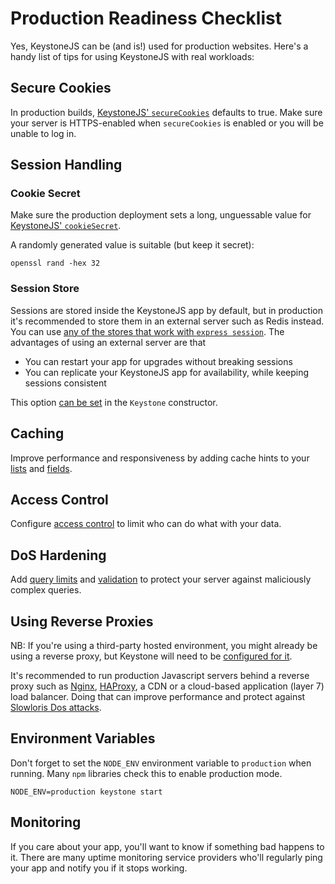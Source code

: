 <!--[meta]
section: guides
title: Production Readiness Checklist
subSection: deployment
[meta]-->

# Production Readiness Checklist

Yes, KeystoneJS can be (and is!) used for production websites. Here's a handy list of tips for using KeystoneJS with real workloads:

## Secure Cookies

In production builds, [KeystoneJS' `secureCookies`](/packages/keystone/README.md#config) defaults to true. Make sure your server is HTTPS-enabled when `secureCookies` is enabled or you will be unable to log in.

## Session Handling

### Cookie Secret

Make sure the production deployment sets a long, unguessable value for [KeystoneJS' `cookieSecret`](/packages/keystone/README.md#config).

A randomly generated value is suitable (but keep it secret):

```
openssl rand -hex 32
```

### Session Store

Sessions are stored inside the KeystoneJS app by default, but in production it's recommended to store them in an external server such as Redis instead. You can use [any of the stores that work with `express session`](https://github.com/expressjs/session#compatible-session-stores). The advantages of using an external server are that

- You can restart your app for upgrades without breaking sessions
- You can replicate your KeystoneJS app for availability, while keeping sessions consistent

This option [can be set](/packages/keystone/README.md) in the `Keystone` constructor.

## Caching

Improve performance and responsiveness by adding cache hints to your [lists](/docs/api/create-list.md#cachehint) and [fields](/packages/fields/README.md#cachehint).

## Access Control

Configure [access control](/docs/guides/access-control.md) to limit who can do what with your data.

## DoS Hardening

Add [query limits](/docs/api/create-list.md#querylimits) and [validation](/docs/api/validation.md) to protect your server against maliciously complex queries.

## Using Reverse Proxies

NB: If you're using a third-party hosted environment, you might already be using a reverse proxy, but Keystone will need to be [configured for it](/packages/keystone/README.md#trustproxies).

It's recommended to run production Javascript servers behind a reverse proxy such as [Nginx](https://nginx.org/), [HAProxy](https://www.haproxy.org/), a CDN or a cloud-based application (layer 7) load balancer. Doing that can improve performance and protect against [Slowloris Dos attacks](https://en.wikipedia.org/wiki/Slowloris_(computer_security)).

## Environment Variables

Don't forget to set the `NODE_ENV` environment variable to `production` when running. Many `npm` libraries check this to enable production mode.

```
NODE_ENV=production keystone start
```

## Monitoring

If you care about your app, you'll want to know if something bad happens to it. There are many uptime monitoring service providers who'll regularly ping your app and notify you if it stops working.
